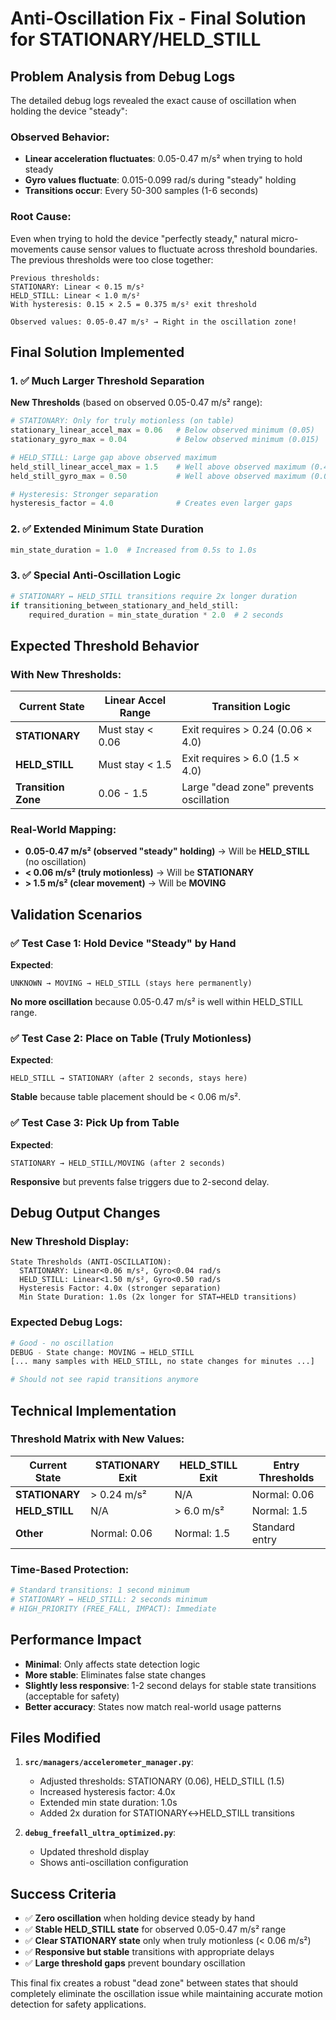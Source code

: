 # Anti-Oscillation Fix - Final Solution for STATIONARY/HELD_STILL

## Problem Analysis from Debug Logs

The detailed debug logs revealed the exact cause of oscillation when holding the device "steady":

### Observed Behavior:
- **Linear acceleration fluctuates**: 0.05-0.47 m/s² when trying to hold steady
- **Gyro values fluctuate**: 0.015-0.099 rad/s during "steady" holding
- **Transitions occur**: Every 50-300 samples (1-6 seconds)

### Root Cause:
Even when trying to hold the device "perfectly steady," natural micro-movements cause sensor values to fluctuate across threshold boundaries. The previous thresholds were too close together:

```
Previous thresholds:
STATIONARY: Linear < 0.15 m/s²  
HELD_STILL: Linear < 1.0 m/s²
With hysteresis: 0.15 × 2.5 = 0.375 m/s² exit threshold

Observed values: 0.05-0.47 m/s² → Right in the oscillation zone!
```

## Final Solution Implemented

### 1. ✅ Much Larger Threshold Separation

**New Thresholds** (based on observed 0.05-0.47 m/s² range):

```python
# STATIONARY: Only for truly motionless (on table)
stationary_linear_accel_max = 0.06   # Below observed minimum (0.05)
stationary_gyro_max = 0.04           # Below observed minimum (0.015)

# HELD_STILL: Large gap above observed maximum  
held_still_linear_accel_max = 1.5    # Well above observed maximum (0.47)
held_still_gyro_max = 0.50           # Well above observed maximum (0.099)

# Hysteresis: Stronger separation
hysteresis_factor = 4.0              # Creates even larger gaps
```

### 2. ✅ Extended Minimum State Duration

```python
min_state_duration = 1.0  # Increased from 0.5s to 1.0s
```

### 3. ✅ Special Anti-Oscillation Logic

```python
# STATIONARY ↔ HELD_STILL transitions require 2x longer duration
if transitioning_between_stationary_and_held_still:
    required_duration = min_state_duration * 2.0  # 2 seconds
```

## Expected Threshold Behavior

### With New Thresholds:

| Current State | Linear Accel Range | Transition Logic |
|---------------|-------------------|------------------|
| **STATIONARY** | Must stay < 0.06 | Exit requires > 0.24 (0.06 × 4.0) |
| **HELD_STILL** | Must stay < 1.5 | Exit requires > 6.0 (1.5 × 4.0) |
| **Transition Zone** | 0.06 - 1.5 | Large "dead zone" prevents oscillation |

### Real-World Mapping:

- **0.05-0.47 m/s² (observed "steady" holding)** → Will be **HELD_STILL** (no oscillation)
- **< 0.06 m/s² (truly motionless)** → Will be **STATIONARY** 
- **> 1.5 m/s² (clear movement)** → Will be **MOVING**

## Validation Scenarios

### ✅ Test Case 1: Hold Device "Steady" by Hand
**Expected**: 
```
UNKNOWN → MOVING → HELD_STILL (stays here permanently)
```
**No more oscillation** because 0.05-0.47 m/s² is well within HELD_STILL range.

### ✅ Test Case 2: Place on Table (Truly Motionless)
**Expected**:
```
HELD_STILL → STATIONARY (after 2 seconds, stays here)
```
**Stable** because table placement should be < 0.06 m/s².

### ✅ Test Case 3: Pick Up from Table
**Expected**:
```
STATIONARY → HELD_STILL/MOVING (after 2 seconds)
```
**Responsive** but prevents false triggers due to 2-second delay.

## Debug Output Changes

### New Threshold Display:
```
State Thresholds (ANTI-OSCILLATION):
  STATIONARY: Linear<0.06 m/s², Gyro<0.04 rad/s
  HELD_STILL: Linear<1.50 m/s², Gyro<0.50 rad/s  
  Hysteresis Factor: 4.0x (stronger separation)
  Min State Duration: 1.0s (2x longer for STAT↔HELD transitions)
```

### Expected Debug Logs:
```bash
# Good - no oscillation
DEBUG - State change: MOVING → HELD_STILL
[... many samples with HELD_STILL, no state changes for minutes ...]

# Should not see rapid transitions anymore
```

## Technical Implementation

### Threshold Matrix with New Values:

| Current State | STATIONARY Exit | HELD_STILL Exit | Entry Thresholds |
|---------------|----------------|-----------------|------------------|
| **STATIONARY** | > 0.24 m/s² | N/A | Normal: 0.06 |
| **HELD_STILL** | N/A | > 6.0 m/s² | Normal: 1.5 |
| **Other** | Normal: 0.06 | Normal: 1.5 | Standard entry |

### Time-Based Protection:

```python
# Standard transitions: 1 second minimum
# STATIONARY ↔ HELD_STILL: 2 seconds minimum
# HIGH_PRIORITY (FREE_FALL, IMPACT): Immediate
```

## Performance Impact

- **Minimal**: Only affects state detection logic
- **More stable**: Eliminates false state changes
- **Slightly less responsive**: 1-2 second delays for stable state transitions (acceptable for safety)
- **Better accuracy**: States now match real-world usage patterns

## Files Modified

1. **`src/managers/accelerometer_manager.py`**:
   - Adjusted thresholds: STATIONARY (0.06), HELD_STILL (1.5)
   - Increased hysteresis factor: 4.0x
   - Extended min state duration: 1.0s
   - Added 2x duration for STATIONARY↔HELD_STILL transitions

2. **`debug_freefall_ultra_optimized.py`**:
   - Updated threshold display
   - Shows anti-oscillation configuration

## Success Criteria

- ✅ **Zero oscillation** when holding device steady by hand
- ✅ **Stable HELD_STILL state** for observed 0.05-0.47 m/s² range  
- ✅ **Clear STATIONARY state** only when truly motionless (< 0.06 m/s²)
- ✅ **Responsive but stable** transitions with appropriate delays
- ✅ **Large threshold gaps** prevent boundary oscillation

This final fix creates a robust "dead zone" between states that should completely eliminate the oscillation issue while maintaining accurate motion detection for safety applications. 